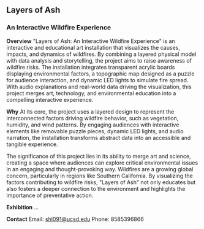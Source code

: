 ## Layers of Ash
### An Interactive Wildfire Experience


**Overview**
"Layers of Ash: An Interactive Wildfire Experience" is an interactive and educational art installation that visualizes the causes, impacts, and dynamics of wildfires. By combining a layered physical model with data analysis and storytelling, the project aims to raise awareness of wildfire risks. The installation integrates transparent acrylic boards displaying environmental factors, a topographic map designed as a puzzle for audience interaction, and dynamic LED lights to simulate fire spread. With audio explanations and real-world data driving the visualization, this project merges art, technology, and environmental education into a compelling interactive experience.

**Why**
At its core, the project uses a layered design to represent the interconnected factors driving wildfire behavior, such as vegetation, humidity, and wind patterns. By engaging audiences with interactive elements like removable puzzle pieces, dynamic LED lights, and audio narration, the installation transforms abstract data into an accessible and tangible experience.

The significance of this project lies in its ability to merge art and science, creating a space where audiences can explore critical environmental issues in an engaging and thought-provoking way. Wildfires are a growing global concern, particularly in regions like Southern California. By visualizing the factors contributing to wildfire risks, "Layers of Ash" not only educates but also fosters a deeper connection to the environment and highlights the importance of preventative action.

**Exhibition**
...

**Contact**
Email: shl091@ucsd.edu
Phone: 8585396866

